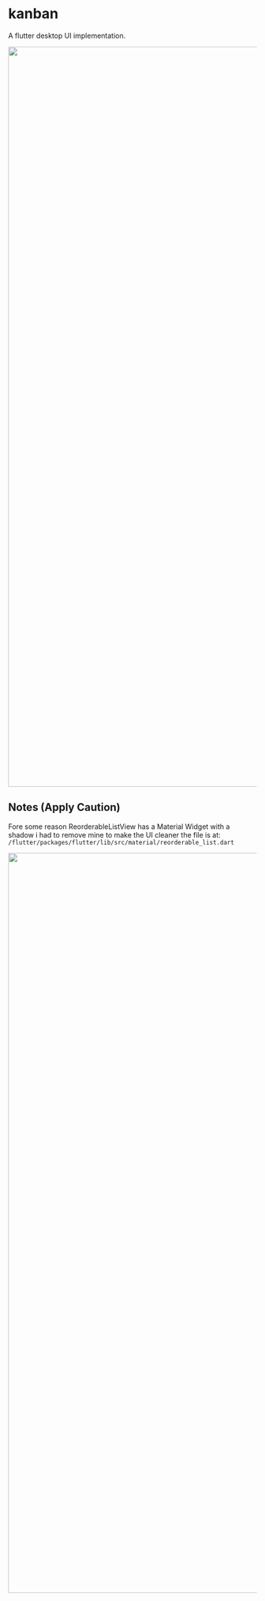 # kanban

A flutter desktop UI implementation.

<p float="left">
  <img src="https://raw.githubusercontent.com/Zfinix/kanban/master/screenshot/splash.gif" width="1500" />
  
## Notes (Apply Caution)
Fore some reason ReorderableListView has a Material Widget with a shadow i had to remove mine to make the UI cleaner the file is at:
    ```
    /flutter/packages/flutter/lib/src/material/reorderable_list.dart
    ```
<p float="left">
  <img src="https://raw.githubusercontent.com/Zfinix/kanban/master/screenshot/info.png" width="1500" />

